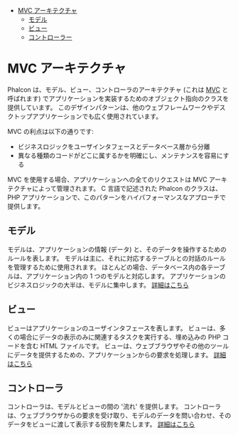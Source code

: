 <div class='article-menu'>
  <ul>
    <li>
      <a href="#architecture">MVC アーキテクチャ</a> 
      <ul>
        <li>
          <a href="#models">モデル</a>
        </li>
        <li>
          <a href="#views">ビュー</a>
        </li>
        <li>
          <a href="#controllers">コントローラー</a>
        </li>
      </ul>
    </li>
  </ul>
</div>

<a name='architecture'></a>

# MVC アーキテクチャ

Phalcon は、モデル、ビュー、コントローラのアーキテクチャ (これは [MVC](https://en.wikipedia.org/wiki/Model–view–controller) と呼ばれます) でアプリケーションを実装するためのオブジェクト指向のクラスを提供しています。 このデザインパターンは、他のウェブフレームワークやデスクトップアプリケーションでも広く使用されています。

MVC の利点は以下の通りです:

* ビジネスロジックをユーザインタフェースとデータベース層から分離
* 異なる種類のコードがどこに属するかを明確にし、メンテナンスを容易にする

MVC を使用する場合、アプリケーションへの全てのリクエストは MVC アーキテクチャによって管理されます。 C 言語で記述された Phalcon のクラスは、PHP アプリケーションで、このパターンをハイパフォーマンスなアプローチで提供します。

<a name='models'></a>

## モデル

モデルは、アプリケーションの情報 (データ) と、そのデータを操作するためのルールを表します。 モデルは主に、それに対応するテーブルとの対話のルールを管理するために使用されます。 ほとんどの場合、データベース内の各テーブルは、アプリケーション内の 1 つのモデルと対応します。 アプリケーションのビジネスロジックの大半は、モデルに集中します。 [詳細はこちら](/[[language]]/[[version]]/db-models)

<a name='views'></a>

## ビュー

ビューはアプリケーションのユーザインタフェースを表します。 ビューは、多くの場合にデータの表示のみに関連するタスクを実行する、埋め込みの PHP コードを含む HTML ファイルです。 ビューは、ウェブブラウザやその他のツールにデータを提供するための、アプリケーションからの要求を処理します。 [詳細はこちら](/[[language]]/[[version]]/views)

<a name='controllers'></a>

## コントローラ

コントローラは、モデルとビューの間の '流れ' を提供します。 コントローラは、ウェブブラウザからの要求を受け取り、モデルのデータを問い合わせ、そのデータをビューに渡して表示する役割を果たします。 [詳細はこちら](/[[language]]/[[version]]/controllers)